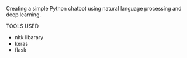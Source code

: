 Creating a simple Python chatbot using natural language processing and deep learning.

TOOLS USED
- nltk libarary
- keras
- flask
